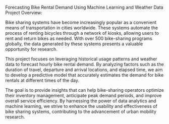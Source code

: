 Forecasting Bike Rental Demand Using Machine Learning and Weather Data
Project Overview:

Bike sharing systems have become increasingly popular as a convenient means of transportation in cities worldwide. These systems automate the process of renting bicycles through a network of kiosks, allowing users to rent and return bikes as needed. With over 500 bike-sharing programs globally, the data generated by these systems presents a valuable opportunity for research.

This project focuses on leveraging historical usage patterns and weather data to forecast hourly bike rental demand. By analyzing factors such as the duration of travel, departure and arrival locations, and elapsed time, we aim to develop a predictive model that accurately estimates the demand for bike rentals at different times of the day.

The goal is to provide insights that can help bike-sharing operators optimize their inventory management, anticipate peak demand periods, and improve overall service efficiency. By harnessing the power of data analytics and machine learning, we strive to enhance the usability and effectiveness of bike sharing systems, contributing to the advancement of urban mobility research.
